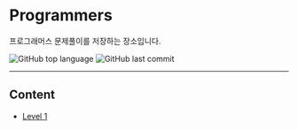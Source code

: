 # Programmers

프로그래머스 문제풀이를 저장하는 장소입니다.

![GitHub top language](https://img.shields.io/github/languages/top/sangmin-iam/Programmers.svg?color=yellow&logo=javascript) ![GitHub last commit](https://img.shields.io/github/last-commit/hongbeomi/Programmers.svg?color=cc33ff)

---

## Content

- [Level 1](https://github.com/sangmin-iam/Programmers/tree/master/src/level1)
